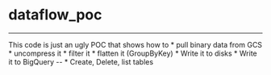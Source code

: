 # dataflow_poc
---

This code is just an ugly POC that shows how to
	* pull binary data from GCS
	* uncompress it
	* filter it
	* flatten it (GroupByKey)
	* Write it to disks
	* Write it to BigQuery
	--
	* Create, Delete, list tables

